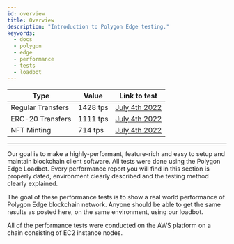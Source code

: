 ```yaml
---
id: overview 
title: Overview
description: "Introduction to Polygon Edge testing."
keywords:
  - docs
  - polygon
  - edge
  - performance
  - tests
  - loadbot
---
```


| Type | Value | Link to test |
| ---- | ----- | ------------ |
| Regular Transfers | 1428 tps | [July 4th 2022](test-history/test-2022-07-04.md#results-of-eoa-to-eoa-transfers) |
| ERC-20 Transfers | 1111 tps | [July 4th 2022](test-history/test-2022-07-04.md#results-of-erc20-token-transfers) |
| NFT Minting | 714 tps | [July 4th 2022](test-history/test-2022-07-04.md#results-of-erc721-token-minting) |

--- 

Our goal is to make a highly-performant, feature-rich and easy to setup and maintain blockchain client software.
All tests were done using the Polygon Edge Loadbot.
Every performance report you will find in this section is properly dated, environment clearly described and the testing method clearly explained.   

The goal of these performance tests is to show a real world performance of Polygon Edge blockchain network.
Anyone should be able to get the same results as posted here, on the same environment, using our loadbot.    

All of the performance tests were conducted on the AWS platform on a chain consisting of EC2 instance nodes.